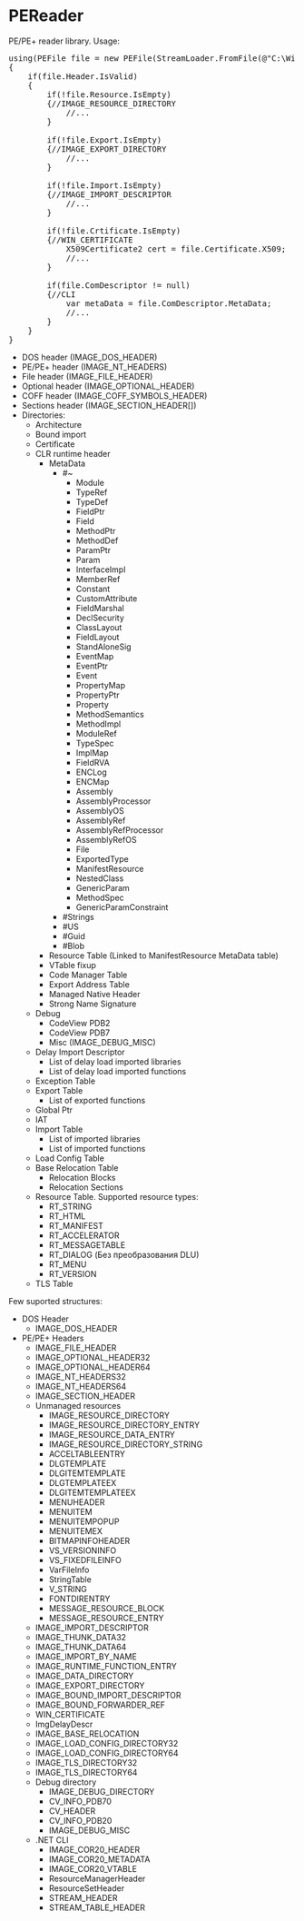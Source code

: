 ﻿PEReader
========

PE/PE+ reader library.
Usage:
<pre>
using(PEFile file = new PEFile(StreamLoader.FromFile(@"C:\Windows\System32\kernel32.dll")))
{
	if(file.Header.IsValid)
	{
		if(!file.Resource.IsEmpty)
		{//IMAGE_RESOURCE_DIRECTORY
			//...
		}

		if(!file.Export.IsEmpty)
		{//IMAGE_EXPORT_DIRECTORY
			//...
		}

		if(!file.Import.IsEmpty)
		{//IMAGE_IMPORT_DESCRIPTOR
			//...
		}

		if(!file.Crtificate.IsEmpty)
		{//WIN_CERTIFICATE
			X509Certificate2 cert = file.Certificate.X509;
			//...
		}

		if(file.ComDescriptor != null)
		{//CLI
			var metaData = file.ComDescriptor.MetaData;
			//...
		}
	}
}
</pre>

<ul>
  <li>DOS header (IMAGE_DOS_HEADER)</li>
	<li>PE/PE+ header (IMAGE_NT_HEADERS)</li>
	<li>File header (IMAGE_FILE_HEADER)</li>
	<li>Optional header (IMAGE_OPTIONAL_HEADER)</li>
	<li>COFF header (IMAGE_COFF_SYMBOLS_HEADER)</li>
	<li>Sections header (IMAGE_SECTION_HEADER[])</li>
	<li>Directories:
		<ul>
			<li>Architecture</li>
			<li>Bound import</li>
			<li>Certificate</li>
			<li>CLR runtime header
				<ul>
					<li>MetaData
						<ul>
							<li>#~
								<ul>
									<li>Module</li>
									<li>TypeRef</li>
									<li>TypeDef</li>
									<li>FieldPtr</li>
									<li>Field</li>
									<li>MethodPtr</li>
									<li>MethodDef</li>
									<li>ParamPtr</li>
									<li>Param</li>
									<li>InterfaceImpl</li>
									<li>MemberRef</li>
									<li>Constant</li>
									<li>CustomAttribute</li>
									<li>FieldMarshal</li>
									<li>DeclSecurity</li>
									<li>ClassLayout</li>
									<li>FieldLayout</li>
									<li>StandAloneSig</li>
									<li>EventMap</li>
									<li>EventPtr</li>
									<li>Event</li>
									<li>PropertyMap</li>
									<li>PropertyPtr</li>
									<li>Property</li>
									<li>MethodSemantics</li>
									<li>MethodImpl</li>
									<li>ModuleRef</li>
									<li>TypeSpec</li>
									<li>ImplMap</li>
									<li>FieldRVA</li>
									<li>ENCLog</li>
									<li>ENCMap</li>
									<li>Assembly</li>
									<li>AssemblyProcessor</li>
									<li>AssemblyOS</li>
									<li>AssemblyRef</li>
									<li>AssemblyRefProcessor</li>
									<li>AssemblyRefOS</li>
									<li>File</li>
									<li>ExportedType</li>
									<li>ManifestResource</li>
									<li>NestedClass</li>
									<li>GenericParam</li>
									<li>MethodSpec</li>
									<li>GenericParamConstraint</li>
								</ul>
							</li>
							<li>#Strings</li>
							<li>#US</li>
							<li>#Guid</li>
							<li>#Blob</li>
						</ul>
					</li>
					<li>Resource Table (Linked to ManifestResource MetaData table)</li>
					<li>VTable fixup</li>
					<li>Code Manager Table</li>
					<li>Export Address Table</li>
					<li>Managed Native Header</li>
					<li>Strong Name Signature</li>
				</ul>
			</li>
			<li>Debug
				<ul>
					<li>CodeView PDB2</li>
					<li>CodeView PDB7</li>
					<li>Misc (IMAGE_DEBUG_MISC)</li>
				</ul>
			</li>
			<li>Delay Import Descriptor
				<ul>
					<li>List of delay load imported libraries</li>
					<li>List of delay load imported functions</li>
				</ul>
			</li>
			<li>Exception Table</li>
			<li>Export Table
				<ul>
					<li>List of exported functions</li>
				</ul>
			</li>
			<li>Global Ptr</li>
			<li>IAT</li>
			<li>Import Table
				<ul>
					<li>List of imported libraries</li>
					<li>List of imported functions</li>
				</ul>
			</li>
			<li>Load Config Table</li>
			<li>Base Relocation Table
				<ul>
					<li>Relocation Blocks</li>
					<li>Relocation Sections</li>
				</ul>
			</li>
			<li>Resource Table. Supported resource types:
				<ul>
					<li>RT_STRING</li>
					<li>RT_HTML</li>
					<li>RT_MANIFEST</li>
					<li>RT_ACCELERATOR</li>
					<li>RT_MESSAGETABLE</li>
					<li>RT_DIALOG (Без преобразования DLU)</li>
					<li>RT_MENU</li>
					<li>RT_VERSION</li>
				</ul>
			</li>
			<li>TLS Table</li>
		</ul>
	</li>
</ul>

Few suported structures:

<ul>
	<li>DOS Header
		<ul>
			<li>IMAGE_DOS_HEADER</li>
		</ul>
	</li>
	<li>PE/PE+ Headers
		<ul>
			<li>IMAGE_FILE_HEADER</li>
			<li>IMAGE_OPTIONAL_HEADER32</li>
			<li>IMAGE_OPTIONAL_HEADER64</li>
			<li>IMAGE_NT_HEADERS32</li>
			<li>IMAGE_NT_HEADERS64</li>
			<li>IMAGE_SECTION_HEADER</li>
			<li>Unmanaged resources
				<ul>
					<li>IMAGE_RESOURCE_DIRECTORY</li>
					<li>IMAGE_RESOURCE_DIRECTORY_ENTRY</li>
					<li>IMAGE_RESOURCE_DATA_ENTRY</li>
					<li>IMAGE_RESOURCE_DIRECTORY_STRING</li>
					<li>ACCELTABLEENTRY</li>
					<li>DLGTEMPLATE</li>
					<li>DLGITEMTEMPLATE</li>
					<li>DLGTEMPLATEEX</li>
					<li>DLGITEMTEMPLATEEX</li>
					<li>MENUHEADER</li>
					<li>MENUITEM</li>
					<li>MENUITEMPOPUP</li>
					<li>MENUITEMEX</li>
					<li>BITMAPINFOHEADER</li>
					<li>VS_VERSIONINFO</li>
					<li>VS_FIXEDFILEINFO</li>
					<li>VarFileInfo</li>
					<li>StringTable</li>
					<li>V_STRING</li>
					<li>FONTDIRENTRY</li>
					<li>MESSAGE_RESOURCE_BLOCK</li>
					<li>MESSAGE_RESOURCE_ENTRY</li>
				</ul>
			</li>
			<li>IMAGE_IMPORT_DESCRIPTOR</li>
			<li>IMAGE_THUNK_DATA32</li>
			<li>IMAGE_THUNK_DATA64</li>
			<li>IMAGE_IMPORT_BY_NAME</li>
			<li>IMAGE_RUNTIME_FUNCTION_ENTRY</li>
			<li>IMAGE_DATA_DIRECTORY</li>
			<li>IMAGE_EXPORT_DIRECTORY</li>
			<li>IMAGE_BOUND_IMPORT_DESCRIPTOR</li>
			<li>IMAGE_BOUND_FORWARDER_REF</li>
			<li>WIN_CERTIFICATE</li>
			<li>ImgDelayDescr</li>
			<li>IMAGE_BASE_RELOCATION</li>
			<li>IMAGE_LOAD_CONFIG_DIRECTORY32</li>
			<li>IMAGE_LOAD_CONFIG_DIRECTORY64</li>
			<li>IMAGE_TLS_DIRECTORY32</li>
			<li>IMAGE_TLS_DIRECTORY64</li>
			<li>Debug directory
				<ul>
					<li>IMAGE_DEBUG_DIRECTORY</li>
					<li>CV_INFO_PDB70</li>
					<li>CV_HEADER</li>
					<li>CV_INFO_PDB20</li>
					<li>IMAGE_DEBUG_MISC</li>
				</ul>
			</li>
			<li>.NET CLI
				<ul>
					<li>IMAGE_COR20_HEADER</li>
					<li>IMAGE_COR20_METADATA</li>
					<li>IMAGE_COR20_VTABLE</li>
					<li>ResourceManagerHeader</li>
					<li>ResourceSetHeader</li>
					<li>STREAM_HEADER</li>
					<li>STREAM_TABLE_HEADER</li>
				</ul>
			</li>
		</ul>
	</li>
</ul>
